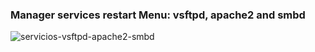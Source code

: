 ### Manager services restart Menu: vsftpd, apache2 and smbd

![servicios-vsftpd-apache2-smbd](https://raw.githubusercontent.com/adrianlois/scripts-varios/03.Menu-Services-Restart/services-vsftpd-apache2-smbd.png)

